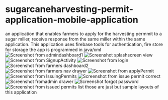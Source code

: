 # sugarcaneharvesting-permit-application-mobile-application
an application that enables farmers to apply for the harvesting permmit to a sugar miller, receive response
from the same miller within the same application.
This application uses firebase tools for authentication, fire store for storage 
the app is programmed in java/xml
![Screenshot from admindashboard1](https://user-images.githubusercontent.com/115100521/230889104-ae63d1dd-109a-4ea0-9fce-e0f656e6359b.png)
![Screenshot splashscreen view](https://user-images.githubusercontent.com/115100521/230889250-45149fa3-935a-42c6-8bb8-1f354a8bf2f9.png)
![Screenshot from SignupActivity](https://user-images.githubusercontent.com/115100521/230889278-c96f5a12-e98e-401d-ae6a-e8e3e3be353a.png)
![Screenshot from login](https://user-images.githubusercontent.com/115100521/230889292-4ac17f27-6bf4-4bbe-89b7-e1a7f985d0ee.png)
![Screenshot from farmers dashboard2](https://user-images.githubusercontent.com/115100521/230889316-c40ff7f8-1f1a-49c9-9c21-7466d99a0a0f.png)
![Screenshot from farmers nav drawer](https://user-images.githubusercontent.com/115100521/230889352-335ddee7-3a4b-4d8d-a8aa-17597ed19d21.png)
![Screenshot from applyPermit](https://user-images.githubusercontent.com/115100521/230889473-372f4d34-0df0-489a-a103-432947a0a759.png)
![Screenshot from IssuingPermits](https://user-images.githubusercontent.com/115100521/230889524-ae5f3c67-a402-4181-a2cf-36564ac5ccba.png)
![Screenshot from issue permit correct](https://user-images.githubusercontent.com/115100521/230889552-fb1467b0-ee6e-4707-903a-4210bc874186.png)
![Screenshot fromadmin drawer](https://user-images.githubusercontent.com/115100521/230889703-019d2216-1912-44d6-bee8-e9cd732589cb.png)
![Screenshot forgot password](https://user-images.githubusercontent.com/115100521/230889721-75038b85-16c4-4a28-8e1a-c20c03c1d2e6.png)
![Screenshot from issued permits list](https://user-images.githubusercontent.com/115100521/230889922-6110090c-5f43-4566-ada2-7d718a3a7402.png)
 those are just but sample layouts of this application
